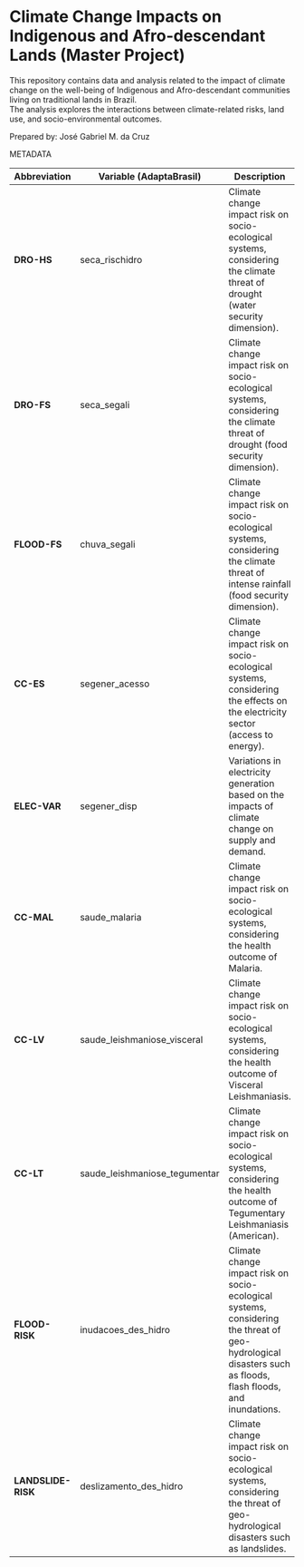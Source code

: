 # Climate Change Impacts on Indigenous and Afro-descendant Lands (Master Project)

This repository contains data and analysis related to the impact of climate change on the well-being of Indigenous and Afro-descendant communities living on traditional lands in Brazil.  
The analysis explores the interactions between climate-related risks, land use, and socio-environmental outcomes.  

Prepared by: José Gabriel M. da Cruz

METADATA

| Abbreviation       | Variable (AdaptaBrasil)       | Description                                                                                                                                       |
| ------------------ | ----------------------------- | ----------------------------------------------------------------------------------------------------------------------------------------------------------- |
| **DRO-HS**         | seca_rischidro                | Climate change impact risk on socio-ecological systems, considering the climate threat of drought (water security dimension).                               |
| **DRO-FS**         | seca_segali                   | Climate change impact risk on socio-ecological systems, considering the climate threat of drought (food security dimension).                                |
| **FLOOD-FS**       | chuva_segali                  | Climate change impact risk on socio-ecological systems, considering the climate threat of intense rainfall (food security dimension).                       |
| **CC-ES**          | segener_acesso                | Climate change impact risk on socio-ecological systems, considering the effects on the electricity sector (access to energy).                               |
| **ELEC-VAR**       | segener_disp                  | Variations in electricity generation based on the impacts of climate change on supply and demand.                                                           |
| **CC-MAL**         | saude_malaria                 | Climate change impact risk on socio-ecological systems, considering the health outcome of Malaria.                                                          |
| **CC-LV**          | saude_leishmaniose_visceral   | Climate change impact risk on socio-ecological systems, considering the health outcome of Visceral Leishmaniasis.                                           |
| **CC-LT**          | saude_leishmaniose_tegumentar | Climate change impact risk on socio-ecological systems, considering the health outcome of Tegumentary Leishmaniasis (American).                             |
| **FLOOD-RISK**     | inudacoes_des_hidro           | Climate change impact risk on socio-ecological systems, considering the threat of geo-hydrological disasters such as floods, flash floods, and inundations. |
| **LANDSLIDE-RISK** | deslizamento_des_hidro        | Climate change impact risk on socio-ecological systems, considering the threat of geo-hydrological disasters such as landslides.                            |
